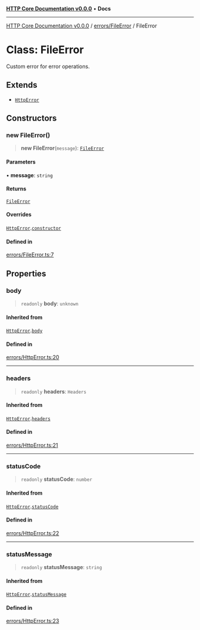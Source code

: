 [**HTTP Core Documentation v0.0.0**](../../../README.md) • **Docs**

***

[HTTP Core Documentation v0.0.0](../../../modules.md) / [errors/FileError](../README.md) / FileError

# Class: FileError

Custom error for error operations.

## Extends

- [`HttpError`](../../HttpError/classes/HttpError.md)

## Constructors

### new FileError()

> **new FileError**(`message`): [`FileError`](FileError.md)

#### Parameters

• **message**: `string`

#### Returns

[`FileError`](FileError.md)

#### Overrides

[`HttpError`](../../HttpError/classes/HttpError.md).[`constructor`](../../HttpError/classes/HttpError.md#constructors)

#### Defined in

[errors/FileError.ts:7](https://github.com/stonemjs/http-core/blob/6c1adf9f449733e34ff7f08818342bd019b968a7/src/errors/FileError.ts#L7)

## Properties

### body

> `readonly` **body**: `unknown`

#### Inherited from

[`HttpError`](../../HttpError/classes/HttpError.md).[`body`](../../HttpError/classes/HttpError.md#body)

#### Defined in

[errors/HttpError.ts:20](https://github.com/stonemjs/http-core/blob/6c1adf9f449733e34ff7f08818342bd019b968a7/src/errors/HttpError.ts#L20)

***

### headers

> `readonly` **headers**: `Headers`

#### Inherited from

[`HttpError`](../../HttpError/classes/HttpError.md).[`headers`](../../HttpError/classes/HttpError.md#headers)

#### Defined in

[errors/HttpError.ts:21](https://github.com/stonemjs/http-core/blob/6c1adf9f449733e34ff7f08818342bd019b968a7/src/errors/HttpError.ts#L21)

***

### statusCode

> `readonly` **statusCode**: `number`

#### Inherited from

[`HttpError`](../../HttpError/classes/HttpError.md).[`statusCode`](../../HttpError/classes/HttpError.md#statuscode)

#### Defined in

[errors/HttpError.ts:22](https://github.com/stonemjs/http-core/blob/6c1adf9f449733e34ff7f08818342bd019b968a7/src/errors/HttpError.ts#L22)

***

### statusMessage

> `readonly` **statusMessage**: `string`

#### Inherited from

[`HttpError`](../../HttpError/classes/HttpError.md).[`statusMessage`](../../HttpError/classes/HttpError.md#statusmessage)

#### Defined in

[errors/HttpError.ts:23](https://github.com/stonemjs/http-core/blob/6c1adf9f449733e34ff7f08818342bd019b968a7/src/errors/HttpError.ts#L23)
